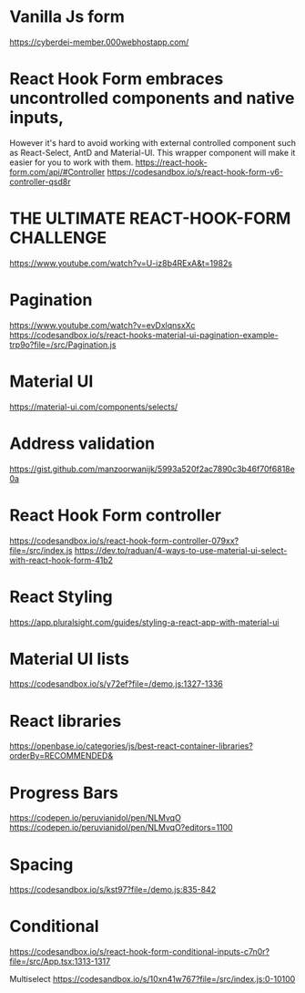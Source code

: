 # Vanilla Js form

https://cyberdei-member.000webhostapp.com/

# React Hook Form embraces uncontrolled components and native inputs,

However it's hard to avoid working with external controlled component such as React-Select, AntD and Material-UI. This wrapper component will make it easier for you to work with them.
https://react-hook-form.com/api/#Controller
https://codesandbox.io/s/react-hook-form-v6-controller-qsd8r

# THE ULTIMATE REACT-HOOK-FORM CHALLENGE

https://www.youtube.com/watch?v=U-iz8b4RExA&t=1982s

# Pagination

https://www.youtube.com/watch?v=evDxlqnsxXc
https://codesandbox.io/s/react-hooks-material-ui-pagination-example-trp9o?file=/src/Pagination.js

# Material UI

https://material-ui.com/components/selects/

# Address validation

https://gist.github.com/manzoorwanijk/5993a520f2ac7890c3b46f70f6818e0a

# React Hook Form controller

https://codesandbox.io/s/react-hook-form-controller-079xx?file=/src/index.js
https://dev.to/raduan/4-ways-to-use-material-ui-select-with-react-hook-form-41b2

# React Styling

https://app.pluralsight.com/guides/styling-a-react-app-with-material-ui

# Material UI lists

https://codesandbox.io/s/y72ef?file=/demo.js:1327-1336

# React libraries

https://openbase.io/categories/js/best-react-container-libraries?orderBy=RECOMMENDED&

# Progress Bars

https://codepen.io/peruvianidol/pen/NLMvqO
https://codepen.io/peruvianidol/pen/NLMvqO?editors=1100

# Spacing

https://codesandbox.io/s/kst97?file=/demo.js:835-842

# Conditional

https://codesandbox.io/s/react-hook-form-conditional-inputs-c7n0r?file=/src/App.tsx:1313-1317

Multiselect
https://codesandbox.io/s/10xn41w767?file=/src/index.js:0-10100
